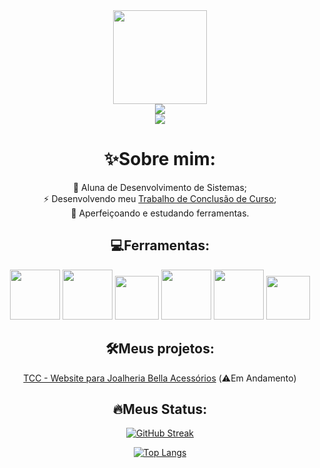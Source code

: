 <div id="content" align="center">
  <div id="header" align="center">
    <img src="https://media.giphy.com/media/v1.Y2lkPTc5MGI3NjExazZ5ZnFkZjR2eG5mNXF3bWd6YmZuODE1dXV4MmNjdmZ3ejdjcDY5diZlcD12MV9pbnRlcm5hbF9naWZfYnlfaWQmY3Q9Zw/TSo9ao1pklqKsIK0gR/giphy.gif" width="150">
    <div id="badges">
      <a href="https://twitter.com/AyanamiMijos">
        <img src="https://img.shields.io/badge/Twitter-black?style=for-the-badge&logo=x&logoColor=white&color=black">
      </a>
    </div>
    <img src="https://komarev.com/ghpvc/?username=your-github-username&style=for-the-badge&color=success">
  </div>
  
  # :sparkles:Sobre mim:
  :seedling: Aluna de Desenvolvimento de Sistemas; <br>
  :zap: Desenvolvendo meu <a href="https://github.com/Ayanami016/TCC" target="_blank">Trabalho de Conclusão de Curso</a>; <br>
  :notebook: Aperfeiçoando e estudando ferramentas.
  
  ## :computer:Ferramentas:
  <span id="tools">
    <img src="https://cdn.jsdelivr.net/gh/devicons/devicon@latest/icons/html5/html5-original-wordmark.svg" width="80">
    <img src="https://cdn.jsdelivr.net/gh/devicons/devicon@latest/icons/css3/css3-original-wordmark.svg" width="80">
    <img src="https://cdn.jsdelivr.net/gh/devicons/devicon@latest/icons/javascript/javascript-original.svg" width="70">
    <img src="https://cdn.jsdelivr.net/gh/devicons/devicon@latest/icons/mysql/mysql-original-wordmark.svg" width="80">
    <img src="https://cdn.jsdelivr.net/gh/devicons/devicon@latest/icons/php/php-original.svg" width="80">
    <img src="https://cdn.jsdelivr.net/gh/devicons/devicon@latest/icons/vscode/vscode-original.svg" width="70">
  </span>

  ## :hammer_and_wrench:Meus projetos:
<a href="https://ayanami016.github.io/TCC/" target="_blank">TCC - Website para Joalheria Bella Acessórios</a> (⚠️Em Andamento)
  
  ## :fire:Meus Status:
  <span id="status">
  
  [![GitHub Streak](http://github-readme-streak-stats.herokuapp.com?user=Ayanami016&theme=dark&background=000000)](https://git.io/streak-stats)
  
  [![Top Langs](https://github-readme-stats.vercel.app/api/top-langs/?username=Ayanami016)](https://github.com/anuraghazra/github-readme-stats)
  </span>
</div>
